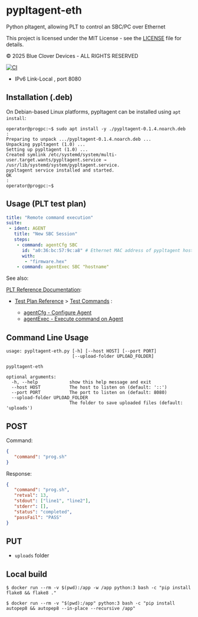 # pypltagent-eth

Python pltagent, allowing PLT to control an SBC/PC over Ethernet

This project is licensed under the MIT License - see the [LICENSE](LICENSE) file for details.

© 2025 Blue Clover Devices - ALL RIGHTS RESERVED

[![CI](https://github.com/bcdevices/pypltagent-eth/actions/workflows/ci.yml/badge.svg)](https://github.com/bcdevices/pypltagent-eth/actions/workflows/ci.yml)

- IPv6 Link-Local , port 8080

## Installation (.deb)

On Debian-based Linux platforms, pypltagent can be installed using ``apt install``:

```console
operator@progpc:~$ sudo apt install -y ./pypltagent-0.1.4.noarch.deb
:
Preparing to unpack .../pypltagent-0.1.4.noarch.deb ...
Unpacking pypltagent (1.0) ...
Setting up pypltagent (1.0) ...
Created symlink /etc/systemd/system/multi-user.target.wants/pypltagent.service → /usr/lib/systemd/system/pypltagent.service.
pypltagent service installed and started.
OK
:
operator@progpc:~$
```

## Usage (PLT test plan)

```yaml
title: "Remote command execution"
suite:
 - ident: AGENT
   title: "New SBC Session"
   steps:
    - command: agentCfg SBC
      id: "a0:36:bc:57:9c:a8" # Ethernet MAC address of pypltagent host
      with:
       - "firmware.hex"
    - command: agentExec SBC "hostname"
```

See also:

[PLT Reference Documentation](https://docs.pltcloud.com/):

- [Test Plan Reference](https://docs.pltcloud.com/TestPlanReference/) >
  [Test Commands](https://docs.pltcloud.com/TestPlanReference/command/) :

  - [agentCfg - Configure Agent](https://docs.pltcloud.com/TestPlanReference/command/agentCfg/)
  - [agentExec - Execute command on Agent](https://docs.pltcloud.com/TestPlanReference/command/agentExec/)

## Command Line Usage

```
usage: pypltagent-eth.py [-h] [--host HOST] [--port PORT]
                         [--upload-folder UPLOAD_FOLDER]

pypltagent-eth

optional arguments:
  -h, --help            show this help message and exit
  --host HOST           The host to listen on (default: '::')
  --port PORT           The port to listen on (default: 8080)
  --upload-folder UPLOAD_FOLDER
                        The folder to save uploaded files (default: 'uploads')
```

## POST

Command:

```json
{
   "command": "prog.sh"
}
```

Response:

```json
{
   "command": "prog.sh",
   "retval": 13,
   "stdout": ["line1", "line2"],
   "stderr": [],
   "status": "completed",
   "passFail": "PASS"
}
```

## PUT

- ``uploads`` folder

## Local build

```console
$ docker run --rm -v $(pwd):/app -w /app python:3 bash -c "pip install flake8 && flake8 ."
```

```console
$ docker run --rm -v "$(pwd):/app" python:3 bash -c "pip install autopep8 && autopep8 --in-place --recursive /app"
```
